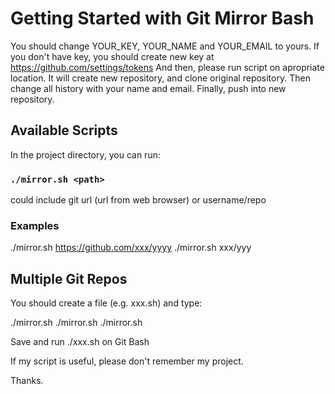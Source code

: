 # Getting Started with Git Mirror Bash

You should change YOUR_KEY, YOUR_NAME and YOUR_EMAIL to yours.
If you don't have key, you should create new key at https://github.com/settings/tokens
And then, please run script on apropriate location.
It will create new repository, and clone original repository.
Then change all history with your name and email.
Finally, push into new repository.

## Available Scripts

In the project directory, you can run:

### `./mirror.sh <path>`
<path> could include git url (url from web browser) or username/repo

### Examples

./mirror.sh https://github.com/xxx/yyyy
./mirror.sh xxx/yyy


## Multiple Git Repos

You should create a file (e.g. xxx.sh) and type:

./mirror.sh <repo1>
./mirror.sh <repo2>
./mirror.sh <repo3>

Save and run ./xxx.sh on Git Bash

If my script is useful, please don't remember <Star> my project.

Thanks.
